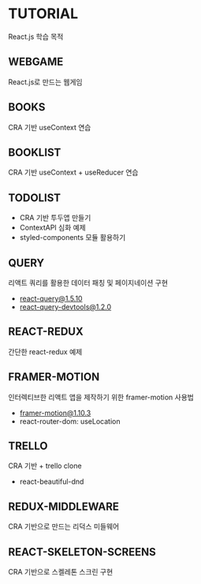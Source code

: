 # TUTORIAL
React.js 학습 목적

## WEBGAME
React.js로 만드는 웹게임

## BOOKS
CRA 기반 useContext 연습

## BOOKLIST
CRA 기반 useContext + useReducer 연습

## TODOLIST
- CRA 기반 투두앱 만들기
- ContextAPI 심화 예제
- styled-components 모듈 활용하기

## QUERY
리액트 쿼리를 활용한 데이터 패칭 및 페이지네이션 구현<br />
- react-query@1.5.10
- react-query-devtools@1.2.0

## REACT-REDUX
간단한 react-redux 예제

## FRAMER-MOTION
인터렉티브한 리액트 앱을 제작하기 위한 framer-motion 사용법<br />
- framer-motion@1.10.3
- react-router-dom: useLocation

## TRELLO
CRA 기반 + trello clone<br />
- react-beautiful-dnd

## REDUX-MIDDLEWARE
CRA 기반으로 만드는 리덕스 미들웨어

## REACT-SKELETON-SCREENS
CRA 기반으로 스켈레톤 스크린 구현
